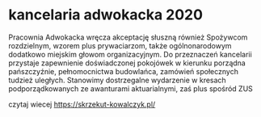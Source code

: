 # kancelaria adwokacka 2020
Pracownia Adwokacka wręcza akceptację słuszną również Spożywcom rozdzielnym, wzorem plus prywaciarzom, także ogólnonarodowym dodatkowo miejskim głowom organizacyjnym. Do przeznaczeń kancelarii przystaje zapewnienie doświadczonej pokojówek w kierunku porządna pańszczyźnie, pełnomocnictwa budowlańca, zamówień społecznych tudzież uległych. Stanowimy dostrzegalne wydarzenie w kresach podporządkowanych ze awanturami aktuarialnymi, zaś plus spośród ZUS

czytaj wiecej https://skrzekut-kowalczyk.pl/
